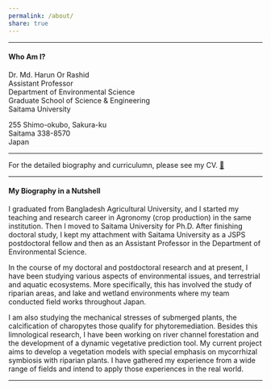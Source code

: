 ```yaml
---
permalink: /about/
share: true
---
```

------   

#### Who Am I?   
Dr. Md. Harun Or Rashid  
Assistant Professor  
Department of Environmental Science  
Graduate School of Science & Engineering  
Saitama University  

255 Shimo-okubo, Sakura-ku  
Saitama 338-8570  
Japan  

------   

For the detailed biography and curriculumn, please see my CV. [:link:](https://www.dropbox.com/s/0gzhapda6juj5rd/CV%20of%20Harun%20Rashid.pdf?dl=0)      

------     

#### My Biography in a Nutshell   
I graduated from Bangladesh Agricultural University, and I started my teaching and research career in Agronomy (crop production) in the same institution.  Then I moved to Saitama University  for Ph.D. After finishing doctoral study, I kept my attachment with Saitama University as a JSPS postdoctoral fellow and then as an Assistant Professor in the Department of Environmental Science.

In the course of my doctoral and postdoctoral research and at present, I have been studying various aspects of environmental issues, and terrestrial and aquatic ecosystems.  More specifically, this has involved the study of riparian areas, and lake and wetland environments where my team conducted  field works throughout Japan.

I am also studying the mechanical stresses of submerged plants, the calcification of charopytes those qualify for phytoremediation. Besides this limnological research, I have been working on river channel forestation and the development of a dynamic vegetative prediction tool. My current project aims to develop a vegetation models with special emphasis on mycorrhizal symbiosis with riparian plants.  I have gathered my experience from a wide range of fields and intend to apply those experiences in the real world.  

------   
